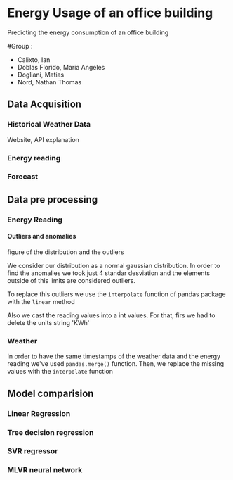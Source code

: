 # Energy Usage of an office building

Predicting the energy consumption of an office building

#Group : 

* Calixto, Ian 
* Doblas Florido, Maria Angeles
* Dogliani, Matias 
* Nord, Nathan Thomas 

## Data Acquisition 

### Historical Weather Data 

Website, API explanation 

### Energy reading 

### Forecast

## Data pre processing 

### Energy Reading 


#### Outliers and anomalies 

figure of the distribution and the outliers 

We consider our distribution as a normal gaussian distribution. In order to 
find the anomalies we took just 4 standar desviation and the elements outside of this limits are considered outliers. 

To replace this outliers we use the `interpolate` function of pandas package with the `linear` method 

Also we cast the reading values into a int values. For that, firs we had to delete the units string 'KWh' 

### Weather 

In order to have the same timestamps of the weather data and the energy reading we've used `pandas.merge()` function. 
Then, we replace the missing values with the `interpolate` function 


## Model comparision 

### Linear Regression 

### Tree decision regression 

### SVR regressor 


### MLVR neural network 




